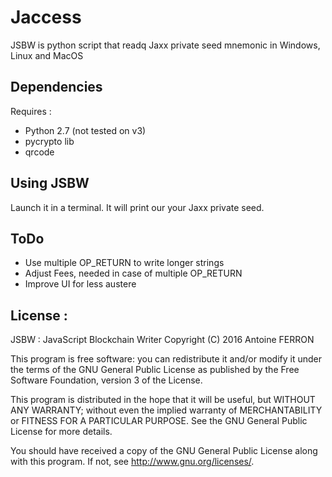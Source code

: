   Jaccess
===========

JSBW is python script that readq Jaxx private seed mnemonic in Windows, Linux and MacOS 


## Dependencies

Requires :

* Python 2.7 (not tested on v3)
* pycrypto lib
* qrcode


## Using JSBW

Launch it in a terminal. It will print our your Jaxx private seed.


## ToDo

* Use multiple OP_RETURN to write longer strings
* Adjust Fees, needed in case of multiple OP_RETURN
* Improve UI for less austere


License :
----------

JSBW : JavaScript Blockchain Writer 
Copyright (C) 2016  Antoine FERRON

This program is free software: you can redistribute it and/or modify
it under the terms of the GNU General Public License as published by
the Free Software Foundation, version 3 of the License.

This program is distributed in the hope that it will be useful,
but WITHOUT ANY WARRANTY; without even the implied warranty of
MERCHANTABILITY or FITNESS FOR A PARTICULAR PURPOSE.  See the
GNU General Public License for more details.

You should have received a copy of the GNU General Public License
along with this program.  If not, see <http://www.gnu.org/licenses/>.
